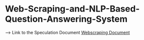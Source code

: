 # Web-Scraping-and-NLP-Based-Question-Answering-System

--> Link to the Speculation Document
[Webscraping Document]([url](https://docs.google.com/document/d/1TaU3F5vPhzmhvdBaMNm04YHC0SXJWEYFsyU_H8OTkZY/edit?tab=t.0))
